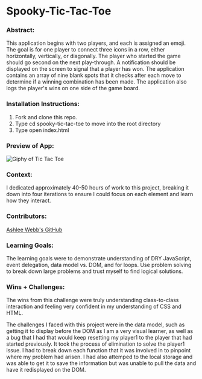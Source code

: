 # Spooky-Tic-Tac-Toe

### Abstract:
This application begins with two players, and each is assigned an emoji. The goal is for one player to connect three icons in a row, either horizontally, vertically, or diagonally. The player who started the game should go second on the next play-through. A notification should be displayed on the screen to signal that a player has won. The application contains an array of nine blank spots that it checks after each move to determine if a winning combination has been made. The application also logs the player's wins on one side of the game board. 

### Installation Instructions:

1. Fork and clone this repo.
2. Type cd spooky-tic-tac-toe to move into the root directory
3. Type open index.html

### Preview of App:
![Giphy of Tic Tac Toe](https://media2.giphy.com/media/v1.Y2lkPTc5MGI3NjExZTQwMWRkMGYxOGY3OWVhZjU2NzExYzdiODA3ODk0Mjk2MzZkNmFkOSZjdD1n/gfKZQHYcDGBQ8j7HRD/giphy.gif)

### Context:
I dedicated approximately 40-50 hours of work to this project, breaking it down into four iterations to ensure I could focus on each element and learn how they interact.

### Contributors:
[Ashlee Webb's GitHub](https://github.com/AshleeAWebb)

### Learning Goals:
The learning goals were to demonstrate understanding of DRY JavaScript, event delegation,
data model vs. DOM, and for loops. Use problem solving to break down large problems and trust myself to find logical solutions.

### Wins + Challenges:
The wins from this challenge were truly understanding class-to-class interaction and feeling very confident in my understanding of CSS and HTML. 

The challenges I faced with this project were in the data model, such as getting it to display before the DOM as I am a very visual learner, as well as a bug that I had that would keep resetting my player1 to the player that had started previously. It took the process of elimination to solve the player1 issue. I had to break down each function that it was involved in to pinpoint where my problem had arisen. I had also attemped to the local storage and was able to get it to save the information but was unable to pull the data and have it redisplayed on the DOM. 
